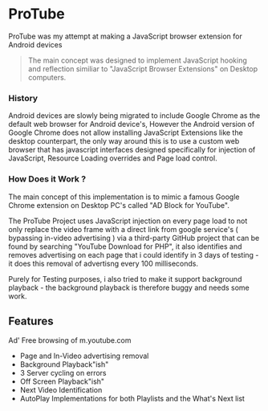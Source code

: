# ProTube
ProTube was my attempt at making a JavaScript browser extension for Android devices
   
     
> The main concept was designed to implement JavaScript hooking and reflection similiar to "JavaScript Browser Extensions" on Desktop computers.
   
### History   
Android devices are slowly being migrated to include Google Chrome as the default web browser for Android device's, However the Android version of Google Chrome does not allow installing JavaScript Extensions like the desktop counterpart, the only way around this is to use a custom web browser that has javascript interfaces designed specifically for injection of JavaScript, Resource Loading overrides and Page load control.    
    
### How Does it Work ?   
The main concept of this implementation is to mimic a famous Google Chrome extension on Desktop PC's called "AD Block for YouTube".     
   
The ProTube Project uses JavaScript injection on every page load to not only replace the video frame with a direct link from google service's ( bypassing in-video advertising ) via a third-party GitHub project that can be found by searching "YouTube Download for PHP", it also identifies and removes advertising on each page that i could identify in 3 days of testing - it does this removal of advertisng every 100 milliseconds.        
    
Purely for Testing purposes, i also tried to make it support background playback - the background playback is therefore buggy and needs some work.      
   
    
## Features     
Ad' Free browsing of m.youtube.com      
- Page and In-Video advertising removal       
- Background Playback"ish"    
- 3 Server cycling on errors       
- Off Screen Playback"ish"     
- Next Video Identification    
- AutoPlay Implementations for both Playlists and the What's Next list     
